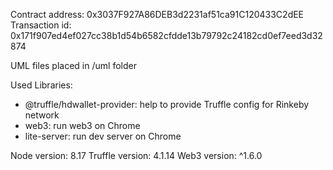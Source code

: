 Contract address: 0x3037F927A86DEB3d2231af51ca91C120433C2dEE
Transaction id: 0x171f907ed4ef027cc38b1d54b6582cfdde13b79792c24182cd0ef7eed3d32874

UML files placed in /uml folder

Used Libraries:
- @truffle/hdwallet-provider: help to provide Truffle config for Rinkeby network
- web3: run web3 on Chrome
- lite-server: run dev server on Chrome

Node version: 8.17
Truffle version: 4.1.14
Web3 version: ^1.6.0
